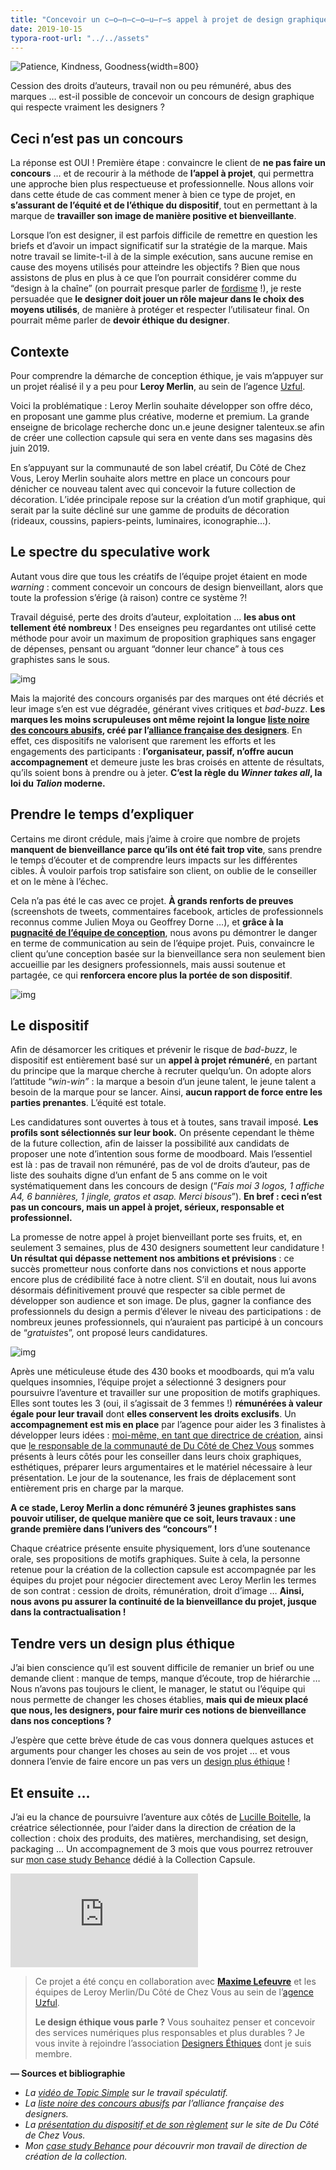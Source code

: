 ```yaml
---
title: "Concevoir un c̶o̶n̶c̶o̶u̶r̶s appel à projet de design graphique bienveillant"
date: 2019-10-15
typora-root-url: "../../assets"
---
```


![Patience, Kindness, Goodness](/images/1_2xoPCH3Pjl_mukiyQd5wXg.png "Photo by Caleb Gregory on Unsplash."){width=800}

Cession des droits d’auteurs, travail non ou peu rémunéré, abus des marques … est-il possible de concevoir un concours de design graphique qui respecte vraiment les designers ?

## Ceci n’est pas un concours

La réponse est OUI ! Première étape : convaincre le client de **ne pas faire un concours** … et de recourir à la méthode de **l’appel à projet**, qui permettra une approche bien plus respectueuse et professionnelle. Nous allons voir dans cette étude de cas comment mener à bien ce type de projet, en **s’assurant de l’équité et de l’éthique du dispositif**, tout en permettant à la marque de **travailler son image de manière positive et bienveillante**.

Lorsque l’on est designer, il est parfois difficile de remettre en question les briefs et d’avoir un impact significatif sur la stratégie de la marque. Mais notre travail se limite-t-il à de la simple exécution, sans aucune remise en cause des moyens utilisés pour atteindre les objectifs ? Bien que nous assistons de plus en plus à ce que l’on pourrait considérer comme du “design à la chaîne” (on pourrait presque parler de [fordisme](https://medium.com/@cecile.ricordeau/brève-histoire-du-design-c87f09a08931) !), je reste persuadée que **le designer doit jouer un rôle majeur dans le choix des moyens utilisés**, de manière à protéger et respecter l’utilisateur final. On pourrait même parler de **devoir éthique du designer**.

## Contexte

Pour comprendre la démarche de conception éthique, je vais m’appuyer sur un projet réalisé il y a peu pour **Leroy Merlin**, au sein de l’agence [Uzful](http://www.uzful.fr/).

Voici la problématique : Leroy Merlin souhaite développer son offre déco, en proposant une gamme plus créative, moderne et premium. La grande enseigne de bricolage recherche donc un.e jeune designer talenteux.se afin de créer une collection capsule qui sera en vente dans ses magasins dès juin 2019.

En s’appuyant sur la communauté de son label créatif, Du Côté de Chez Vous, Leroy Merlin souhaite alors mettre en place un concours pour dénicher ce nouveau talent avec qui concevoir la future collection de décoration. L’idée principale repose sur la création d’un motif graphique, qui serait par la suite décliné sur une gamme de produits de décoration (rideaux, coussins, papiers-peints, luminaires, iconographie…).

## Le spectre du speculative work

Autant vous dire que tous les créatifs de l’équipe projet étaient en mode *warning* : comment concevoir un concours de design bienveillant, alors que toute la profession s’érige (à raison) contre ce système ?!

Travail déguisé, perte des droits d’auteur, exploitation … **les abus ont tellement été nombreux** ! Des enseignes peu regardantes ont utilisé cette méthode pour avoir un maximum de proposition graphiques sans engager de dépenses, pensant ou arguant “donner leur chance” à tous ces graphistes sans le sous.

![img](https://miro.medium.com/max/1084/1*Y8gAVwL9V98MebXqjTy_Ow.png)

Mais la majorité des concours organisés par des marques ont été décriés et leur image s’en est vue dégradée, générant vives critiques et *bad-buzz*. **Les marques les moins scrupuleuses ont même rejoint la longue [liste noire des concours abusifs](http://www.alliance-francaise-des-designers.org/blog/liste-noire-des-appels-d-offres-de-design-et-de-communication-1.html), créé par l’[alliance française des designers](http://www.alliance-francaise-des-designers.org/)**. En effet, ces dispositifs ne valorisent que rarement les efforts et les engagements des participants : **l’organisateur, passif, n’offre aucun accompagnement** et demeure juste les bras croisés en attente de résultats, qu’ils soient bons à prendre ou à jeter. **C’est la règle du *Winner takes all*, la loi du *Talion* moderne.**

## Prendre le temps d’expliquer

Certains me diront crédule, mais j’aime à croire que nombre de projets **manquent de bienveillance parce qu’ils ont été fait trop vite**, sans prendre le temps d’écouter et de comprendre leurs impacts sur les différentes cibles. À vouloir parfois trop satisfaire son client, on oublie de le conseiller et on le mène à l’échec.

Cela n’a pas été le cas avec ce projet. **À grands renforts de preuves** (screenshots de tweets, commentaires facebook, articles de professionnels reconnus comme Julien Moya ou Geoffrey Dorne …), et **grâce à la** [**pugnacité de l’équipe de conception**](https://medium.com/@quinze_w), nous avons pu démontrer le danger en terme de communication au sein de l’équipe projet. Puis, convaincre le client qu’une conception basée sur la bienveillance sera non seulement bien accueillie par les designers professionnels, mais aussi soutenue et partagée, ce qui **renforcera encore plus la portée de son dispositif**.

![img](https://miro.medium.com/max/1400/1*Iqb5ZsVFPbhB0X0Da0T7fA.png)

## Le dispositif

Afin de désamorcer les critiques et prévenir le risque de *bad-buzz*, le dispositif est entièrement basé sur un **appel à projet rémunéré**, en partant du principe que la marque cherche à recruter quelqu’un. On adopte alors l’attitude “*win-win”* : la marque a besoin d’un jeune talent, le jeune talent a besoin de la marque pour se lancer. Ainsi, **aucun rapport de force entre les parties prenantes**. L’équité est totale.

Les candidatures sont ouvertes à tous et à toutes, sans travail imposé. **Les profils sont sélectionnés sur leur book.** On présente cependant le thème de la future collection, afin de laisser la possibilité aux candidats de proposer une note d’intention sous forme de moodboard. Mais l’essentiel est là : pas de travail non rémunéré, pas de vol de droits d’auteur, pas de liste des souhaits digne d’un enfant de 5 ans comme on le voit systématiquement dans les concours de design (“*Fais moi 3 logos, 1 affiche A4, 6 bannières, 1 jingle, gratos et asap. Merci bisous*”). **En bref : ceci n’est pas un concours, mais un appel à projet, sérieux, responsable et professionnel.**

<!-- insta -->

La promesse de notre appel à projet bienveillant porte ses fruits, et, en seulement 3 semaines, plus de 430 designers soumettent leur candidature ! **Un résultat qui dépasse nettement nos ambitions et prévisions** : ce succès prometteur nous conforte dans nos convictions et nous apporte encore plus de crédibilité face à notre client. S’il en doutait, nous lui avons désormais définitivement prouvé que respecter sa cible permet de développer son audience et son image. De plus, gagner la confiance des professionnels du design a permis d’élever le niveau des participations : de nombreux jeunes professionnels, qui n’auraient pas participé à un concours de “*gratuiste*s”, ont proposé leurs candidatures.

![img](https://miro.medium.com/max/1400/1*baalgdHqorXhWNxIuIXUNg.png)

Après une méticuleuse étude des 430 books et moodboards, qui m’a valu quelques insomnies, l’équipe projet a sélectionné 3 designers pour poursuivre l’aventure et travailler sur une proposition de motifs graphiques. Elles sont toutes les 3 (oui, il s’agissait de 3 femmes !) **rémunérées à valeur égale pour leur travail** dont **elles conservent les droits exclusifs**. Un **accompagnement est mis en place** par l’agence pour aider les 3 finalistes à développer leurs idées : [moi-même, en tant que directrice de création](https://www.linkedin.com/in/digitalcreation/), ainsi que [le responsable de la communauté de Du Côté de Chez Vous](https://www.linkedin.com/in/julienmonthioux/) sommes présents à leurs côtés pour les conseiller dans leurs choix graphiques, esthétiques, préparer leurs argumentaires et le matériel nécessaire à leur présentation. Le jour de la soutenance, les frais de déplacement sont entièrement pris en charge par la marque.

**A ce stade, Leroy Merlin a donc rémunéré 3 jeunes graphistes sans pouvoir utiliser, de quelque manière que ce soit, leurs travaux : une grande première dans l’univers des “concours” !**

Chaque créatrice présente ensuite physiquement, lors d’une soutenance orale, ses propositions de motifs graphiques. Suite à cela, la personne retenue pour la création de la collection capsule est accompagnée par les équipes du projet pour négocier directement avec Leroy Merlin les termes de son contrat : cession de droits, rémunération, droit d’image … **Ainsi, nous avons pu assurer la continuité de la bienveillance du projet, jusque dans la contractualisation !**

## Tendre vers un design plus éthique

J’ai bien conscience qu’il est souvent difficile de remanier un brief ou une demande client : manque de temps, manque d’écoute, trop de hiérarchie … Nous n’avons pas toujours le client, le manager, le statut ou l’équipe qui nous permette de changer les choses établies, **mais qui de mieux placé que nous, les designers, pour faire murir ces notions de bienveillance dans nos conceptions ?**

J’espère que cette brève étude de cas vous donnera quelques astuces et arguments pour changer les choses au sein de vos projet … et vous donnera l’envie de faire encore un pas vers un [design plus éthique](https://designersethiques.org/) !

## Et ensuite …

J’ai eu la chance de poursuivre l’aventure aux côtés de [Lucille Boitelle](http://www.lucilleboitelle.fr/), la créatrice sélectionnée, pour l’aider dans la direction de création de la collection : choix des produits, des matières, merchandising, set design, packaging … Un accompagnement de 3 mois que vous pourrez retrouver sur [mon case study Behance](https://www.behance.net/gallery/86843719/collection-capsule) dédié à la Collection Capsule.

<iframe src="https://player.vimeo.com/video/366568671?h=e652ff64ae" class="w-full aspect-video" frameborder="0" allow="autoplay; fullscreen; picture-in-picture"></iframe>
<script src="https://player.vimeo.com/api/player.js"></script>

> Ce projet a été conçu en collaboration avec [**Maxime Lefeuvre**](https://medium.com/@quinze_w) et les équipes de Leroy Merlin/Du Côté de Chez Vous au sein de l’[agence Uzful](https://www.uzful.fr/).
>
> **Le design éthique vous parle ?** Vous souhaitez penser et concevoir des services numériques plus responsables et plus durables ? Je vous invite à rejoindre l’association [Designers Éthiques](https://designersethiques.org/) dont je suis membre.

**— Sources et bibliographie**

- *La [vidéo de Topic Simple](https://www.youtube.com/watch?v=gemQQ0-RSyQ) sur le travail spéculatif.*
- *La [liste noire des concours abusifs](http://www.alliance-francaise-des-designers.org/blog/liste-noire-des-appels-d-offres-de-design-et-de-communication-1.html) par l’alliance française des designers.*
- *La [présentation du dispositif et de son règlement](https://www.ducotedechezvous.com/article/capsule-des-createurs-co-signez-une-collection-leroy-merlin/?utm_source=cc18&utm_medium=referral) sur le site de Du Côté de Chez Vous.*
- *Mon [case study Behance](https://www.behance.net/gallery/86843719/collection-capsule) pour découvrir mon travail de direction de création de la collection.*
